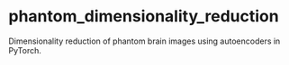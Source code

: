 # phantom_dimensionality_reduction
Dimensionality reduction of phantom brain images using autoencoders in PyTorch.
